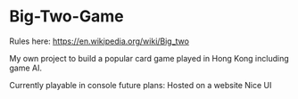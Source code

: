 # Big-Two-Game

Rules here:
https://en.wikipedia.org/wiki/Big_two

My own project to build a popular card game played in Hong Kong including game AI. 

Currently playable in console
future plans:
Hosted on a website
Nice UI

